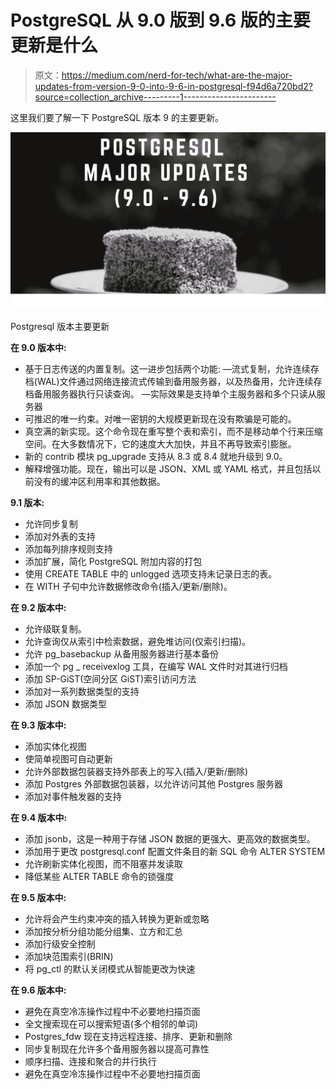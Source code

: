 # PostgreSQL 从 9.0 版到 9.6 版的主要更新是什么

> 原文：<https://medium.com/nerd-for-tech/what-are-the-major-updates-from-version-9-0-into-9-6-in-postgresql-f94d6a720bd2?source=collection_archive---------1----------------------->

这里我们要了解一下 PostgreSQL 版本 9 的主要更新。

![](img/d91385b441fee16cffddeec0d2b1b7b8.png)

Postgresql 版本主要更新

**在 9.0 版本中:**

*   基于日志传送的内置复制。这一进步包括两个功能:
    —流式复制，允许连续存档(WAL)文件通过网络连接流式传输到备用服务器，以及热备用，允许连续存档备用服务器执行只读查询。
    —实际效果是支持单个主服务器和多个只读从服务器
*   可推迟的唯一约束。对唯一密钥的大规模更新现在没有欺骗是可能的。
*   真空满的新实现。这个命令现在重写整个表和索引，而不是移动单个行来压缩空间。在大多数情况下，它的速度大大加快，并且不再导致索引膨胀。
*   新的 contrib 模块 pg_upgrade 支持从 8.3 或 8.4 就地升级到 9.0。
*   解释增强功能。现在，输出可以是 JSON、XML 或 YAML 格式，并且包括以前没有的缓冲区利用率和其他数据。

**9.1 版本:**

*   允许同步复制
*   添加对外表的支持
*   添加每列排序规则支持
*   添加扩展，简化 PostgreSQL 附加内容的打包
*   使用 CREATE TABLE 中的 unlogged 选项支持未记录日志的表。
*   在 WITH 子句中允许数据修改命令(插入/更新/删除)。

**在 9.2 版本中:**

*   允许级联复制。
*   允许查询仅从索引中检索数据，避免堆访问(仅索引扫描)。
*   允许 pg_basebackup 从备用服务器进行基本备份
*   添加一个 pg _ receivexlog 工具，在编写 WAL 文件时对其进行归档
*   添加 SP-GiST(空间分区 GiST)索引访问方法
*   添加对一系列数据类型的支持
*   添加 JSON 数据类型

**在 9.3 版本中:**

*   添加实体化视图
*   使简单视图可自动更新
*   允许外部数据包装器支持外部表上的写入(插入/更新/删除)
*   添加 Postgres 外部数据包装器，以允许访问其他 Postgres 服务器
*   添加对事件触发器的支持

**在 9.4 版本中:**

*   添加 jsonb，这是一种用于存储 JSON 数据的更强大、更高效的数据类型。
*   添加用于更改 postgresql.conf 配置文件条目的新 SQL 命令 ALTER SYSTEM
*   允许刷新实体化视图，而不阻塞并发读取
*   降低某些 ALTER TABLE 命令的锁强度

**在 9.5 版本中:**

*   允许将会产生约束冲突的插入转换为更新或忽略
*   添加按分析分组功能分组集、立方和汇总
*   添加行级安全控制
*   添加块范围索引(BRIN)
*   将 pg_ctl 的默认关闭模式从智能更改为快速

**在 9.6 版本中:**

*   避免在真空冷冻操作过程中不必要地扫描页面
*   全文搜索现在可以搜索短语(多个相邻的单词)
*   Postgres_fdw 现在支持远程连接、排序、更新和删除
*   同步复制现在允许多个备用服务器以提高可靠性
*   顺序扫描、连接和聚合的并行执行
*   避免在真空冷冻操作过程中不必要地扫描页面